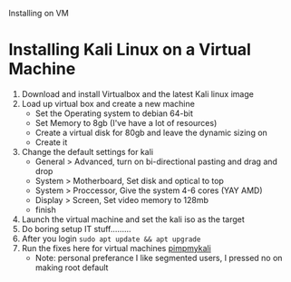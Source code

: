 Installing on VM

# Installing Kali Linux on a Virtual Machine

1. Download and install Virtualbox and the latest Kali linux image
2. Load up virtual box and create a new machine
	-  Set the Operating system to debian 64-bit
	-  Set Memory to 8gb (I've have a lot of resources)
	-  Create a virtual disk for 80gb and leave the dynamic sizing on
	-  Create it
3. Change the default settings for kali
	- General > Advanced, turn on bi-directional pasting and drag and drop
	- System > Motherboard, Set disk and optical to top
	- System > Proccessor, Give the system 4-6 cores (YAY AMD)
	- Display > Screen, Set video memory to 128mb
	- finish
4. Launch the virtual machine and set the kali iso as the target
5. Do boring setup IT stuff.........
7. After you login `sudo apt update && apt upgrade`
8. Run the fixes here for virtual machines [pimpmykali](https://github.com/Dewalt-arch/pimpmykali)
	-	Note: personal preferance I like segmented users, I pressed no on making root default 